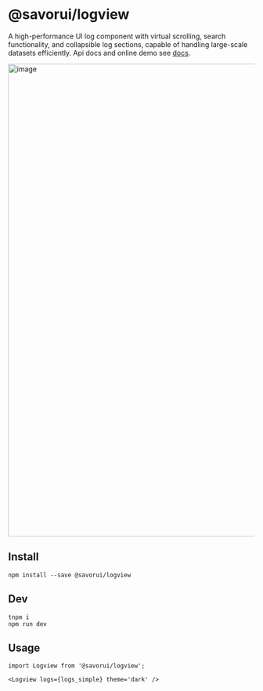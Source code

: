 # @savorui/logview

A high-performance UI log component with virtual scrolling, search functionality, and collapsible log sections, capable of handling large-scale datasets efficiently. Api docs and online demo see [docs](https://joebon.vercel.app/?path=/docs/example-logview--docs).

<img width="964" alt="image" src="https://github.com/user-attachments/assets/213a7ec7-74cf-4a14-bf88-9ea9e3d0a58a" />

## Install
```
npm install --save @savorui/logview
```

## Dev
```
tnpm i
npm run dev
```

## Usage
```tsx
import Logview from '@savorui/logview';

<Logview logs={logs_simple} theme='dark' />
```
